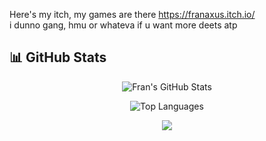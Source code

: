 Here's my itch, my games are there https://franaxus.itch.io/  
i dunno gang, hmu or whateva if u want more deets atp  


## 📊 GitHub Stats

<div align="center">

![Fran's GitHub Stats](https://github-readme-stats.vercel.app/api?username=FraN-onLine&show_icons=true&theme=vue-dark&hide_border=true&icon_color=3ddc84&title_color=3ddc84)

![Top Languages](https://github-readme-stats.vercel.app/api/top-langs/?username=FraN-onLine&layout=compact&theme=vue-dark&hide_border=true&title_color=3ddc84)

![](https://komarev.com/ghpvc/?username=FraN-online&style=for-the-badge)

</div>

